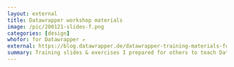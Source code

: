 ```yaml
---
layout: external
title: Datawrapper workshop materials
image: /pic/200121-slides-f.png
categories: [design]
whofor: for Datawrapper ↗
external: https://blog.datawrapper.de/datawrapper-training-materials-for-workshops/
summary: Training slides & exercises I prepared for others to teach Datawrapper.
---
```

